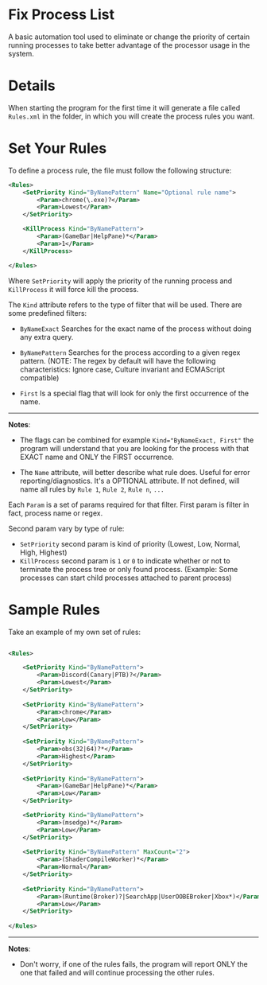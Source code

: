 # Fix Process List
A basic automation tool used to eliminate or change the priority of certain running processes to take better advantage of the processor usage in the system.

# Details

When starting the program for the first time it will generate a file called `Rules.xml` in the folder, in which you will create the process rules you want.

# Set Your Rules

To define a process rule, the file must follow the following structure:

```xml
<Rules>
	<SetPriority Kind="ByNamePattern" Name="Optional rule name">
		<Param>chrome(\.exe)?</Param>
		<Param>Lowest</Param>
	</SetPriority>

	<KillProcess Kind="ByNamePattern">
		<Param>(GameBar|HelpPane)*</Param>
		<Param>1</Param>
	</KillProcess>

</Rules>
```

Where `SetPriority` will apply the priority of the running process and `KillProcess` it will force kill the process.

The `Kind` attribute refers to the type of filter that will be used. There are some predefined filters:

- `ByNameExact` Searches for the exact name of the process without doing any extra query.

- `ByNamePattern` Searches for the process according to a given regex pattern. (NOTE: The regex by default will have the following characteristics: Ignore case, Culture invariant and ECMAScript compatible)

- `First` Is a special flag that will look for only the first occurrence of the name.

<hr/>
<b>Notes</b>:

- The flags can be combined for example `Kind="ByNameExact, First"` the program will understand that you are looking for the process with that EXACT name and ONLY the FIRST occurrence.

- The `Name` attribute, will better describe what rule does. Useful for error reporting/diagnostics. It's a OPTIONAL attribute. If not defined, will name all rules by `Rule 1`, `Rule 2`, `Rule n`, `...`

Each `Param` is a set of params required for that filter. First param is filter in fact, process name or regex.

Second param vary by type of rule:
- `SetPriority` second param is kind of priority (Lowest, Low, Normal, High, Highest)
- `KillProcess` second param is `1` or `0` to indicate whether or not to terminate the process tree or only found process. (Example: Some processes can start child processes attached to parent process)


# Sample Rules

Take an example of my own set of rules:

```xml

<Rules>

	<SetPriority Kind="ByNamePattern">
		<Param>Discord(Canary|PTB)?</Param>
		<Param>Lowest</Param>
	</SetPriority>
	
	<SetPriority Kind="ByNamePattern">
		<Param>chrome</Param>
		<Param>Low</Param>
	</SetPriority>
	
	<SetPriority Kind="ByNamePattern">
		<Param>obs(32|64)?*</Param>
		<Param>Highest</Param>
	</SetPriority>
	
	<SetPriority Kind="ByNamePattern">
		<Param>(GameBar|HelpPane)*</Param>
		<Param>Low</Param>
	</SetPriority>

	<SetPriority Kind="ByNamePattern">
		<Param>(msedge)*</Param>
		<Param>Low</Param>
	</SetPriority>
	
	<SetPriority Kind="ByNamePattern" MaxCount="2">
		<Param>(ShaderCompileWorker)*</Param>
		<Param>Normal</Param>
	</SetPriority>
	
	<SetPriority Kind="ByNamePattern">
		<Param>(Runtime(Broker)?|SearchApp|UserOOBEBroker|Xbox*)</Param>
		<Param>Low</Param>
	</SetPriority>
	
</Rules>


```

<hr/>
<b>Notes</b>:

- Don't worry, if one of the rules fails, the program will report ONLY the one that failed and will continue processing the other rules.